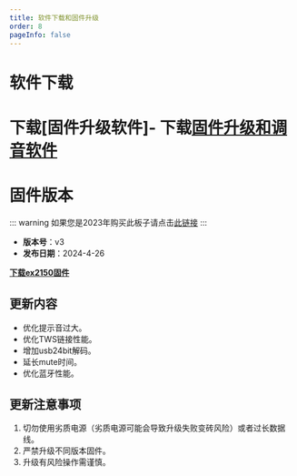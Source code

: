```yaml
---
title: 软件下载和固件升级
order: 8
pageInfo: false
---
```

# 软件下载
# 下载[固件升级软件]- 下载[固件升级和调音软件](https://forum.likeyou168.cn/d/11-ruan-jian-xia-zai)


# 固件版本
::: warning
如果您是2023年购买此板子请点击[此链接](/firmware/)
:::
- **版本号**：v3
- **发布日期**：2024-4-26

**[下载ex2150固件](https://likeyou156156.online:9000/lky/EX/EX2150/bin/EX202_2150-2024-11-8.mva)**


## 更新内容
- 优化提示音过大。
- 优化TWS链接性能。
- 增加usb24bit解码。
- 延长mute时间。
- 优化蓝牙性能。

## 更新注意事项
1. 切勿使用劣质电源（劣质电源可能会导致升级失败变砖风险）或者过长数据线。
2. 严禁升级不同版本固件。
3. 升级有风险操作需谨慎。
